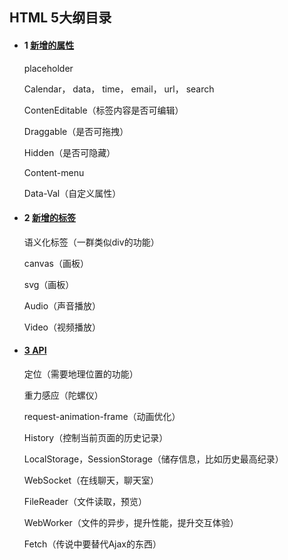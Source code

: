 ## HTML 5大纲目录

- #### 1 [新增的属性](https://github.com/z826526354/myProject/blob/master/H5/属性篇.md)

  placeholder

  Calendar， data， time， email， url， search

  ContenEditable（标签内容是否可编辑）

  Draggable（是否可拖拽）

  Hidden（是否可隐藏）

  Content-menu

  Data-Val（自定义属性）

  

  

- #### 2 [新增的标签](https://github.com/z826526354/myProject/blob/master/H5/标签篇.md)

  语义化标签（一群类似div的功能）

  canvas（画板）

  svg（画板）

  Audio（声音播放）

  Video（视频播放）

  

- #### [3 API](https://github.com/z826526354/myProject/blob/master/H5/API篇.md)

  定位（需要地理位置的功能）

  重力感应（陀螺仪）

  request-animation-frame（动画优化）

  History（控制当前页面的历史记录）

  LocalStorage，SessionStorage（储存信息，比如历史最高纪录）

  WebSocket（在线聊天，聊天室）

  FileReader（文件读取，预览）

  WebWorker（文件的异步，提升性能，提升交互体验）

  Fetch（传说中要替代Ajax的东西）